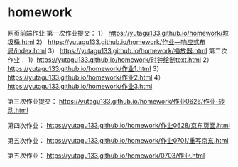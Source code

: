 # homework
网页前端作业
第一次作业提交：
1） https://yutagu133.github.io/homework/垃圾桶.html
2） https://yutagu133.github.io/homework/作业—响应式布局/index.html
3） https://yutagu133.github.io/homework/播放器.html
第二次作业：
1）https://yutagu133.github.io/homework/时钟绘制text.html
2）https://yutagu133.github.io/homework/作业1.html
3）https://yutagu133.github.io/homework/作业2.html
4）https://yutagu133.github.io/homework/作业3.html

第三次作业提交：
https://yutagu133.github.io/homework/作业0626/作业-转动.html

第四次作业：
https://yutagu133.github.io/homework/作业0628/京东页面.html

第五次作业：
https://yutagu133.github.io/homework/作业0701/重写京东.html

第五次作业：
https://yutagu133.github.io/homework/0703/作业.html
